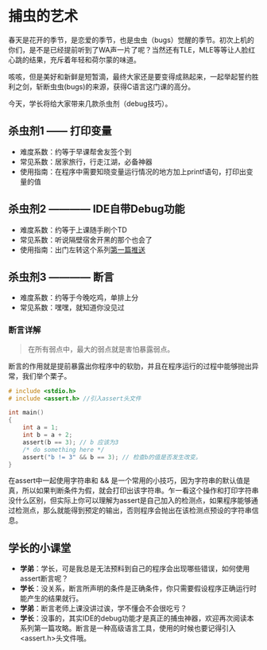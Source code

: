 # 捕虫的艺术  
 

春天是花开的季节，是恋爱的季节，也是虫虫（bugs）觉醒的季节。初次上机的你们，是不是已经提前听到了WA声一片了呢？当然还有TLE，MLE等等让人脸红心跳的结果，充斥着年轻和荷尔蒙的味道。  

咳咳，但是美好和新鲜是短暂滴，最终大家还是要变得成熟起来，一起举起誓约胜利之剑，斩断虫虫(bugs)的来源，获得C语言这门课的高分。 

今天，学长将给大家带来几款杀虫剂（debug技巧）。

## 杀虫剂1 —— 打印变量  

+ 难度系数：约等于早课帮舍友签个到 
+ 常见系数：居家旅行，行走江湖，必备神器
+ 使用指南：在程序中需要知晓变量运行情况的地方加上printf语句，打印出变量的值  

## 杀虫剂2 ———— IDE自带Debug功能  

+ 难度系数：约等于上课随手刷个TD
+ 常见系数：听说隔壁宿舍开黑的那个也会了  
+ 使用指南：出门左转这个系列[第一篇推送](..\第一章\main.md) 

## 杀虫剂3 ———— 断言

+ 难度系数：约等于今晚吃鸡，单排上分
+ 常见系数：嘿嘿，就知道你没见过  

### 断言详解  

> 在所有弱点中，最大的弱点就是害怕暴露弱点。  

断言的作用就是提前暴露出你程序中的软肋，并且在程序运行的过程中能够抛出异常，我们举个栗子。 

```c
# include <stdio.h>
# include <assert.h> //引入assert头文件  

int main()
{
    int a = 1;
    int b = a + 2;
    assert(b == 3); // b 应该为3
    /* do something here */ 
    assert("b != 3" && b == 3); // 检查b的值是否发生改变。
}

```  

在assert中一起使用字符串和 && 是一个常用的小技巧，因为字符串的默认值是真，所以如果判断条件为假，就会打印出该字符串。乍一看这个操作和打印字符串没什么区别，但实际上你可以理解为assert是自己加入的检测点，如果程序能够通过检测点，那么就能得到预定的输出，否则程序会抛出在该检测点预设的字符串信息。  


## 学长的小课堂  

+ **学弟**：学长，可是我总是无法预料到自己的程序会出现哪些错误，如何使用assert断言呢？  
+ **学长**：没关系，断言所声明的条件是正确条件，你只需要假设程序正确运行时能产生的结果就行。
+ **学弟**：断言老师上课没讲过诶，学不懂会不会很吃亏？
+ **学长**：没事的，其实IDE的debug功能才是真正的捕虫神器，欢迎再次阅读本系列第一篇攻略。断言是一种高级语言工具，使用的时候也要记得引入<assert.h>头文件哦。



